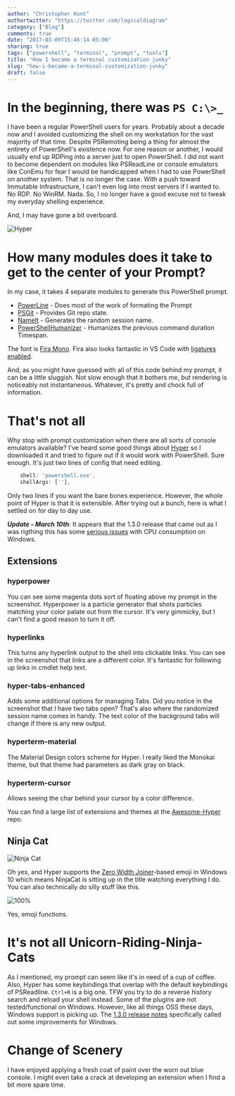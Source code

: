 ```yaml
---
author: "Christopher Hunt"
authortwitter: "https://twitter.com/logicaldiagram"
category: ["Blog"]
comments: true
date: "2017-03-09T15:46:14-05:00"
sharing: true
tags: ["powershell", "terminal", "prompt", "tools"]
title: "How I became a terminal customization junky"
slug: "how-i-became-a-terminal-customization-junky"
draft: false
---
```


# In the beginning, there was `PS C:\>_`

I have been a regular PowerShell users for years.
Probably about a decade now and I avoided customizing the shell on my workstation for the vast majority of that time.
Despite PSRemoting being a thing for almost the entirety of PowerShell's existence now.
For one reason or another, I would usually end up RDPing into a server just to open PowerShell.
I did not want to become dependent on modules like PSReadLine or console emulators like ConEmu for fear I would be handicapped when I had to use PowerShell on another system.
That is no longer the case.
With a push toward Immutable Infrastructure, I can't even log into most servers if I wanted to.
No RDP.
No WinRM.
Nada.
So, I no longer have a good excuse not to tweak my everyday shelling experience.

And, I may have gone a bit overboard.

![Hyper](/img/Hyper_2017-03-09.png)

# How many modules does it take to get to the center of your Prompt?

In my case, it takes 4 separate modules to generate this PowerShell prompt.

 - [PowerLine](https://github.com/Jaykul/PowerLine) - Does most of the work of formating the Prompt
 - [PSGit](https://github.com/PoshCode/PSGit) - Provides Git repo state.
 - [NameIt](https://github.com/dfinke/NameIT) - Generates the random session name.
 - [PowerShellHumanizer](https://github.com/dfinke/PowerShellHumanizer) - Humanizes the previous command duration Timespan.

The font is [Fira Mono](https://github.com/powerline/fonts/blob/master/samples/All.md#firamono).
Fira also looks fantastic in VS Code with [ligatures](https://github.com/tonsky/FiraCode#fira-code-monospaced-font-with-programming-ligatures) [enabled](https://github.com/tonsky/FiraCode/wiki/VS-Code-Instructions).

And, as you might have guessed with all of this code behind my prompt, it can be a little sluggish.
Not slow enough that it bothers me, but rendering is noticeably not instantaneous.
Whatever, it's pretty and chock full of information.

# That's not all

Why stop with prompt customization when there are all sorts of console emulators available?
I've heard some good things about [Hyper](https://hyper.is/) so I downloaded it and tried to figure out if it would work with PowerShell.
Sure enough.
It's just two lines of config that need editing.

```javascript
    shell: 'powershell.exe',
    shellArgs: [''],
```

Only two lines if you want the bare bones experience.
However, the whole point of Hyper is that it is extensible.
After trying out a bunch, here is what I settled on for day to day use.

_**Update - March 10th**:_ It appears that the 1.3.0 release that came out as I was rigthing this has some [serious issues](https://github.com/zeit/hyper/issues/1221) with CPU consumption on Windows.

## Extensions

### hyperpower
You can see some magenta dots sort of floating above my prompt in the screenshot. Hyperpower is a particle generator that shots particles matching your color palate out from the cursor. It's very gimmicky, but I can't find a good reason to turn it off.

### hyperlinks
This turns any hyperlink output to the shell into clickable links. You can see in the screenshot that links are a different color. It's fantastic for following up links in cmdlet help text.

### hyper-tabs-enhanced
Adds some additional options for managing Tabs. Did you notice in the screenshot that I have two tabs open? That's also where the randomized session name comes in handy. The text color of the background tabs will change if there is any new output.

### hyperterm-material
The Material Design colors scheme for Hyper. I really liked the Monokai theme, but that theme had parameters as dark gray on black.

### hyperterm-cursor
Allows seeing the char behind your cursor by a color difference.

You can find a large list of extensions and themes at the [Awesome-Hyper](https://github.com/bnb/awesome-hyper) repo.

## Ninja Cat

![Ninja Cat](/img/ninjacat.png)

Oh yes, and Hyper supports the [Zero Width Joiner](http://emojipedia.org/emoji-zwj-sequences/)-based emoji in Windows 10 which means NinjaCat is sitting up in the title watching everything I do.
You can also technically do silly stuff like this.

![100%](/img/emojifunction.png)

Yes, emoji functions.

# It's not all Unicorn-Riding-Ninja-Cats

As I mentioned, my prompt can seem like it's in need of a cup of coffee.
Also, Hyper has some keybindings that overlap with the default keybindings of PSReadline.
`Ctrl+R` is a big one.
TFW you try to do a reverse history search and reload your shell instead.
Some of the plugins are not tested/functional on Windows.
However, like all things OSS these days, Windows support is picking up.
The [1.3.0 release notes](https://github.com/zeit/hyper/releases/tag/1.3.0) specifically called out some improvements for Windows.

# Change of Scenery

I have enjoyed applying a fresh coat of paint over the worn out blue console. I might even take a crack at developing an extension when I find a bit more spare time.
